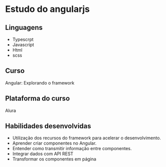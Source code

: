 # Estudo do angularjs

## Linguagens

- Typescrpt
- Javascript
- Html
- scss

## Curso

Angular: Explorando o framework

## Plataforma do curso

Alura

## Habilidades desenvolvidas

- Utilização dos recursos do framework para acelerar o desenvolvimento.
- Aprender criar componentes no Angular.
- Entender como transmitir informação entre componentes.
- Integrar dados com API REST
- Transformar os componentes em página
